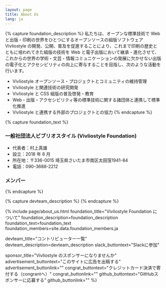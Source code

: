 ```yaml
---
layout: page
title: About Us
lang: ja
---
```


{% capture foundation_description %}
私たちは、オープンな標準技術で Web と出版・印刷の世界をひとつにするオープンソースの組版ソフトウェア Vivliostyle の開発、公開、普及を促進することにより、これまで印刷の歴史とともに培われてきた組版の技術を Web と電子出版において継承・進化させて、これからの世界の学術・文芸・情報コミュニケーションの発展に欠かせない出版の電子化とアクセシビリティの向上に寄与することを目指し、次のような活動を行います。

- Vivliostyle オープンソース・プロジェクトとコミュニティの維持管理
- Vivliostyle と関連技術の研究開発
- Vivliostyle と CSS 組版の普及啓発・教育
- Web・出版・アクセシビリティ等の標準技術に関する諸団体と連携して標準化推進
- Vivliostyle と連携する外部のプロジェクトとの協力
{% endcapture %}


{% capture foundation_text %}
### 一般社団法人ビブリオスタイル (Vivliostyle Foundation)

- 代表者：村上真雄
- 設立：2018 年 8 月
- 所在地：〒336-0015 埼玉県さいたま市南区太田窪1941-84
- 電話：090-3688-2212

### メンバー
{% endcapture %}


{% capture devteam_description %}
{% endcapture %}


{% include page/about_us.html
  foundation_title="Vivliostyle Foundation について"
  foundation_description=foundation_description
  foundation_text=foundation_text
  foundation_members=site.data.foundation_members.ja

  devteam_title="コントリビューター一覧"
  devteam_description=devteam_description
  slack_buttontext="Slackに参加"

  sponsor_title="Vivliostyle のスポンサーになりませんか"
  advertisement_buttontext="このサイトに広告を出稿する"
  advertisement_buttonlink=""
  congrat_buttontext="クレジットカード決済で寄付する（congrantへ）"
  congrat_buttonlink=""
  github_buttontext="GitHubスポンサーに応募する"
  github_buttonlink=""
%}
